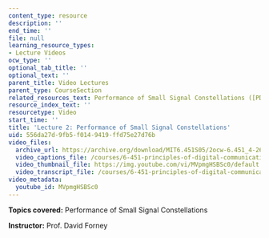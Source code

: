 ```yaml
---
content_type: resource
description: ''
end_time: ''
file: null
learning_resource_types:
- Lecture Videos
ocw_type: ''
optional_tab_title: ''
optional_text: ''
parent_title: Video Lectures
parent_type: CourseSection
related_resources_text: Performance of Small Signal Constellations ([PDF](/courses/6-451-principles-of-digital-communication-ii-spring-2005/resources/chap4))
resource_index_text: ''
resourcetype: Video
start_time: ''
title: 'Lecture 2: Performance of Small Signal Constellations'
uid: 556da27d-9fb5-f014-9419-ffd75e27d76b
video_files:
  archive_url: https://archive.org/download/MIT6.451S05/2ocw-6.451_4-261-07feb2005-220k.mp4
  video_captions_file: /courses/6-451-principles-of-digital-communication-ii-spring-2005/ae8aa28e7b9a5b86a2685ab1dce6e19b_MVpmgHSBSc0.vtt
  video_thumbnail_file: https://img.youtube.com/vi/MVpmgHSBSc0/default.jpg
  video_transcript_file: /courses/6-451-principles-of-digital-communication-ii-spring-2005/b629646e1b33265d098dcfd08307af38_MVpmgHSBSc0.pdf
video_metadata:
  youtube_id: MVpmgHSBSc0
---
```


**Topics covered:** Performance of Small Signal Constellations

**Instructor:** Prof. David Forney



